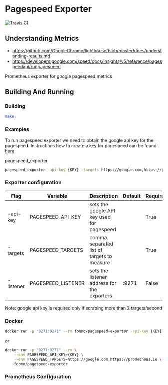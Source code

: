 # Pagespeed Exporter
[![Travis CI](https://travis-ci.org/foomo/pagespeed_exporter.svg?branch=master)](https://travis-ci.org/foomo/pagespeed_exporter)


## Understanding Metrics

* https://github.com/GoogleChrome/lighthouse/blob/master/docs/understanding-results.md
* https://developers.google.com/speed/docs/insights/v5/reference/pagespeedapi/runpagespeed


Prometheus exporter for google pagespeed metrics


## Building And Running

### Building

```sh
make
```

### Examples 

To run pagespeed exporter we need to obtain the google api key for the pagespeed. 
Instructions how to create a key for pagespeed can be found [here](https://developers.google.com/speed/docs/insights/v2/first-app)

pagespeed_exporter <arguments>

```sh
pagespeed_exporter -api-key {KEY} -targets https://google.com,https://prometheus.io -listener :80
```

### Exporter configuration

| Flag      | Variable           | Description                                 | Default | Required |
|-----------|--------------------|---------------------------------------------|---------|----------|
| -api-key  | PAGESPEED_API_KEY  | sets the google API key used for pagespeed  |         | True     |
| -targets  | PAGESPEED_TARGETS  | comma separated list of targets to measure  |         | True     |
| -listener | PAGESPEED_LISTENER | sets the listener address for the exporters | :9271   | False    |

Note: google api key is required only if scraping more than 2 targets/second
### Docker

```sh
docker run -p "9271:9271" --rm foomo/pagespeed-exporter -api-key {KEY} -targets https://google.com,https://prometheus.io
```
or
```sh
docker run -p "9271:9271" --rm \
    --env PAGESPEED_API_KEY={KEY} \
    --env PAGESPEED_TARGETS=https://google.com,https://prometheus.io \
    foomo/pagespeed-exporter
```


### Prometheus Configuration

